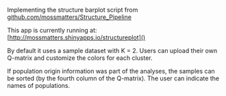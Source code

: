 Implementing the structure barplot script from [github.com/mossmatters/Structure_Pipeline]()

This app is currently running at: [http://mossmatters.shinyapps.io/structureplot]()


By default it uses a sample dataset with K = 2. Users can upload their own Q-matrix and customize the colors for each cluster.

If population origin information was part of the analyses, the samples can be sorted (by the fourth column of the Q-matrix). The user can indicate the names of populations.



